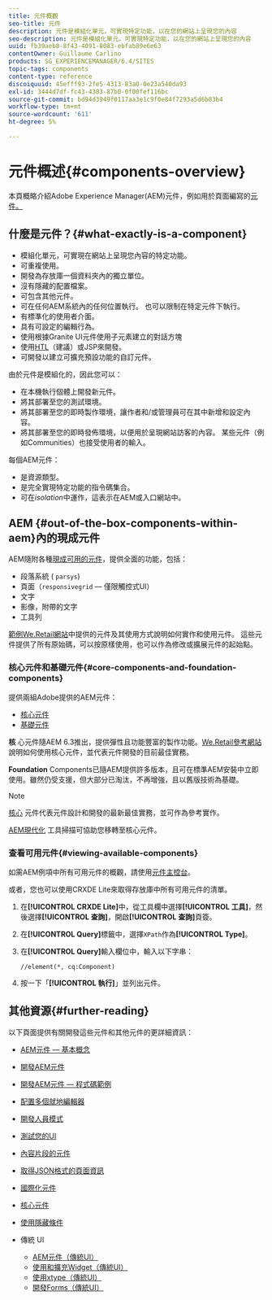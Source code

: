 ```yaml
---
title: 元件概觀
seo-title: 元件
description: 元件是模組化單元，可實現特定功能，以在您的網站上呈現您的內容
seo-description: 元件是模組化單元，可實現特定功能，以在您的網站上呈現您的內容
uuid: fb39aeb8-8f43-4091-8083-ebfab89e6e63
contentOwner: Guillaume Carlino
products: SG_EXPERIENCEMANAGER/6.4/SITES
topic-tags: components
content-type: reference
discoiquuid: 45efff93-2fe5-4313-83a0-0e23a540da93
exl-id: 3444d7df-fc43-4383-87b0-0f00fef116bc
source-git-commit: bd94d3949f0117aa3e1c9f0e84f7293a5d6b03b4
workflow-type: tm+mt
source-wordcount: '611'
ht-degree: 5%

---
```


# 元件概述{#components-overview}

本頁概略介紹Adobe Experience Manager(AEM)元件，例如用於頁面編寫的[元件。](/help/sites-authoring/default-components-foundation.md)

## 什麼是元件？{#what-exactly-is-a-component}

* 模組化單元，可實現在網站上呈現您內容的特定功能。
* 可重複使用。
* 開發為存放庫一個資料夾內的獨立單位。
* 沒有隱藏的配置檔案。
* 可包含其他元件。
* 可在任何AEM系統內的任何位置執行。 也可以限制在特定元件下執行。
* 有標準化的使用者介面。
* 具有可設定的編輯行為。
* 使用根據Granite UI元件使用子元素建立的對話方塊
* 使用[HTL](https://helpx.adobe.com/experience-manager/htl/user-guide.html)（建議）或JSP來開發。
* 可開發以建立可擴充預設功能的自訂元件。

由於元件是模組化的，因此您可以：

* 在本機執行個體上開發新元件。
* 將其部署至您的測試環境。
* 將其部署至您的即時製作環境，讓作者和/或管理員可在其中新增和設定內容。
* 將其部署至您的即時發佈環境，以便用於呈現網站訪客的內容。 某些元件（例如Communities）也接受使用者的輸入。

每個AEM元件：

* 是資源類型。
* 是完全實現特定功能的指令碼集合。
* 可在&#x200B;*isolation*&#x200B;中運作，這表示在AEM或入口網站中。

## AEM {#out-of-the-box-components-within-aem}內的現成元件

AEM隨附各種[現成可用的元件](/help/sites-authoring/default-components.md)，提供全面的功能，包括：

* 段落系統 ( `parsys`)
* 頁面（`responsivegrid` — 僅限觸控式UI）
* 文字
* 影像，附帶的文字
* 工具列

[範例We.Retail網站](/help/sites-developing/we-retail.md)中提供的元件及其使用方式說明如何實作和使用元件。 這些元件提供了所有原始碼，可以按原樣使用，也可以作為修改或擴展元件的起始點。

### 核心元件和基礎元件{#core-components-and-foundation-components}

提供兩組Adobe提供的AEM元件：

* [核心元件](https://docs.adobe.com/content/help/zh-Hant/experience-manager-core-components/using/introduction.html)
* [基礎元件](/help/sites-authoring/default-components-foundation.md)

**核** 心元件隨AEM 6.3推出，提供彈性且功能豐富的製作功能。[We.Retail參考網站](/help/sites-developing/we-retail.md)說明如何使用核心元件，並代表元件開發的目前最佳實務。

**Foundation** Components已隨AEM提供許多版本，且可在標準AEM安裝中立即使用。雖然仍受支援，但大部分已淘汰，不再增強，且以舊版技術為基礎。

>[!NOTE]
>
>[核心](https://docs.adobe.com/content/help/en/experience-manager-core-components/using/introduction.html) 元件代表元件設計和開發的最新最佳實務，並可作為參考實作。
>
>[AEM現代化](modernization-tools.md) 工具掃描可協助您移轉至核心元件。

### 查看可用元件{#viewing-available-components}

如需AEM例項中所有可用元件的概觀，請使用[元件主控台](/help/sites-authoring/default-components-console.md)。

或者，您也可以使用CRXDE Lite來取得存放庫中所有可用元件的清單。

1. 在&#x200B;**[!UICONTROL CRXDE Lite]**&#x200B;中，從工具欄中選擇&#x200B;**[!UICONTROL 工具]**，然後選擇&#x200B;**[!UICONTROL 查詢]**，開啟&#x200B;**[!UICONTROL 查詢]**&#x200B;頁簽。

1. 在&#x200B;**[!UICONTROL Query]**&#x200B;標籤中，選擇`XPath`作為&#x200B;**[!UICONTROL Type]**。

1. 在&#x200B;**[!UICONTROL Query]**&#x200B;輸入欄位中，輸入以下字串：

   `//element(*, cq:Component)`

1. 按一下「**[!UICONTROL 執行]**」並列出元件。

## 其他資源{#further-reading}

以下頁面提供有關開發這些元件和其他元件的更詳細資訊：

* [AEM元件 — 基本概念](/help/sites-developing/components-basics.md)
* [開發AEM元件](/help/sites-developing/developing-components.md)
* [開發AEM元件 — 程式碼範例](/help/sites-developing/developing-components-samples.md)
* [配置多個就地編輯器](/help/sites-developing/multiple-inplace-editors.md)
* [開發人員模式](/help/sites-developing/developer-mode.md)
* [測試您的UI](/help/sites-developing/hobbes.md)
* [內容片段的元件](/help/sites-developing/components-content-fragments.md)
* [取得JSON格式的頁面資訊](/help/sites-developing/pageinfo.md)
* [國際化元件](/help/sites-developing/i18n.md)
* [核心元件](https://docs.adobe.com/content/help/en/experience-manager-core-components/using/introduction.html)
* [使用隱藏條件](/help/sites-developing/hide-conditions.md)
* 傳統 UI

   * [AEM元件（傳統UI）](/help/sites-developing/developing-components-classic.md)
   * [使用和擴充Widget（傳統UI）](/help/sites-developing/widgets.md)
   * [使用xtype（傳統UI）](/help/sites-developing/xtypes.md)
   * [開發Forms（傳統UI）](/help/sites-developing/developing-forms.md)
